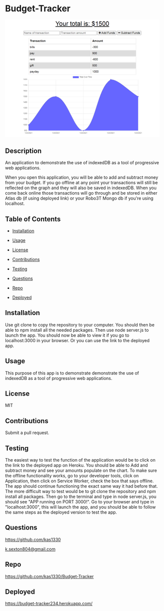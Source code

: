 # Budget-Tracker

<img src='public/assets/budget.PNG' alt='Budget Tracker'>

## Description

An application to demonstrate the use of indexedDB as a tool of progressive web applications.

When you open this application, you will be able to add and subtract money from your budget. If you go offline at any point your transactions will still be reflected on the graph and they will also be saved in indexedDB. When you come back online those transactions will go through and be stored in either Atlas db (if using deployed link) or your Robo3T Mongo db if you're using localhost.

## Table of Contents

- [Installation](https://github.com/kas1330/Budget-Tracker#installation)

- [Usage](https://github.com/kas1330/Budget-Tracker#usage)

- [License](https://github.com/kas1330/Budget-Tracker#license)

- [Contributions](https://github.com/kas1330/Budget-Tracker#contributions)

- [Testing](https://github.com/kas1330/Budget-Tracker#testing)

- [Questions](https://github.com/kas1330/Budget-Tracker#questions)

- [Repo](https://github.com/kas1330/Budget-Tracker#repo)

- [Deployed](https://github.com/kas1330/Budget-Tracker#deployed)

## Installation

Use git clone to copy the repository to your computer. You should then be able to npm install all the needed packages. Then use node server.js to launch the app. You should now be able to view it if you go to localhost:3000 in your browser. Or you can use the link to the deployed app.

## Usage

This purpose of this app is to demonstrate demonstrate the use of indexedDB as a tool of progressive web applications.

## License

MIT

## Contributions

Submit a pull request.

## Testing

The easiest way to test the function of the application would be to click on the link to the deployed app on Heroku. You should be able to Add and subtract money and see your amounts populate on the chart. To make sure the offline functionality works, go to your developer tools, click on Application, then click on Service Worker, check the box that says offline. The app should continue functioning the exact same way it had before that. The more difficult way to test would be to git clone the repository and npm install all packages. Then go to the terminal and type in node server.js, you should see "APP running on PORT 3000!". Go to your browser and type in "localhost:3000", this will launch the app, and you should be able to follow the same steps as the deployed version to test the app.

## Questions

https://github.com/kas1330

k.sexton804@gmail.com

## Repo

https://github.com/kas1330/Budget-Tracker

## Deployed

https://budget-tracker234.herokuapp.com/
